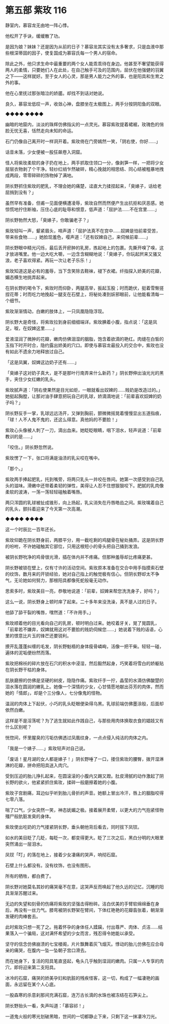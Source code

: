 # 第五部 紫玫 116

静室内，慕容龙无由地一阵心悸。

他松开了手诀，缓缓散了功。

是因为娘？妹妹？还是因为从前的日子？慕容龙其实没有太多奢求，只是血液中那些根深蒂固的因子，使复国成为慕容氏每一个男人的宿命。

除此之外，他只求生命中最重要的两个女人能乖乖待在身边。他甚至不奢望能获得两人的柔情，只要她们人在此处，在自己触手可及的范围内，屈伏在他强健的羽翼之下——这样就好。至于女人的心灵，那是男人能力之外的事，也是阳具和生育之外的事。

他在心里抚过那张暗泣的娇靥。却找不到话对她说。

良久，慕容龙低叹一声，收敛心神，盘膝坐在太极图上，两手分按阴阳鱼的双眼。

◆◆◆◆ ◆◆◆◆

幽暗的地窟内，淡淡的珠辉仿佛指尖的一点灵光。慕容紫玫提着裙裾，玫瑰色的俏脸无忧无喜，恬然走向未知的命运。

石门仍像自己离开时一样洞开着。紫玫倚在门旁嫣然一笑，「阴右使，你好……」

话音未落，少女便被一股狂飙卷入洞窟。

怪人将紫玫柔软的身子扔在地上，两手抓取住领口一分，像剥笋一样，一把将少女层层衣物剥了个干净。轻纱红绡乍然破碎，精心挽就的相思结、同心结被粗暴地拽成两段，零零碎碎的饰物掉了满地。

阴长野抓住紫玫的肥乳，不理会她的痛楚，迳直大力揉捏起来，「臭婊子，话给老屈捎到没有？」

虽然早有准备，但甫一见面便横遭凌辱，紫玫自然而然便产生出抗拒和厌恶感。她惊慌地拧住断袖，压住心底的耻辱和恨意，低声道：「屈护法……不在宫里……」

阴长野勃然大怒，「臭婊子，你敢骗老子？」

紫玫轻叫一声，颦紧眉头，啼声道：「屈护法真不在宫中……奴婢是怕前辈受苦，带来些食物……」她脸现羞色，嘤声道：「还有奴婢自己，来伺候前辈……」

阴长野眼中精光闪烁，最后丢开瘀肿的乳房，拣起地上的包裹。先撕开嗅了嗅，这才放进嘴里。他一边大吃大嚼，一边含含糊糊地说：「臭婊子，你玩起屄来又骚又浪，老子喜欢得紧。再玩一次让老子乐乐！」

紫玫知道这是必有的羞辱，当下含笑除去鞋袜，褪下衣裙。纤指探入娇美的花瓣，媚态横生地挑弄起来。

在阴长野的喝令下，紫玫时而仰卧，两腿高举，扳起玉股；时而跪伏，挺着雪臀搓捏花蒂；时而吃力地挽起一腿支在石壁上，将秘处凑到妖邪眼前，让他能看清每一个细节。

紫玫渐渐情动，白嫩的肢体上，一只凤凰隐隐浮现。

阴长野大是奇怪，将紫玫拉到身前细细端详。紫玫腆着小腹，指点说：「这是凤足，呶，在奴婢这里……」

爱液湿润了微肿的花瓣，嫩肉仿佛洇湿的胭脂，饱含着欲滴的艳红。肉缝在白皙的玉指下时开时合，隐约露出娇美的穴口。即使与慕容龙最投入的交合中，紫玫也没有如此不遗余力地释放过自己。

「这是凤翼，奴婢这边奶子还有……」

「臭婊子这对奶子真大，是不是那叶行南弄来什么新药？」阴长野伸出油光光的黑手，夹住少女红嫩的乳头。

紫玫腻声道：「阴右使果然是目光如炬，一眼就看出奴婢的……贱奶是改造过的。」她挺起胸膛，让那对油手肆意把玩自己的乳球，娇滴滴地说：「前辈喜欢奴婢的奶子吗？」

阴长野反手一掌，乳球远远汤开，又弹到胸前，颤微微摇晃着慢慢显出五道指痕，「球！人不人鬼不鬼的，还这么得意。真他妈的不要脸！」

紫玫心头像被人刺了一刀，滴出血来。她眨眨眼睛，咽下泪水，轻声说道：「前辈教训的是……」

「咬住。」阴长野忽然说。

紫玫愣了一下，张口将满是油渍的乳尖咬在嘴中。

「那个。」

紫玫两手捧起肥乳，托到嘴旁，将两只乳头一并咬在唇间。她第一次感受到自己乳头的滋味。滑嫩中还带着柔韧的弹性，美得让人忍不住想狠狠咬下。肥腻的乳肉像柔软的波涛，一荡一荡轻轻碰触着嘴唇。

两只浑圆的乳球被扯成锥形，向上扬起，乳尖消失在丹唇皓齿之间。紫玫噙着自己的乳头，颤抖着迎来了今天第一次高潮。

◆◆◆◆ ◆◆◆◆

这一个时辰比一百年还长。

紫玫仰跪在阴长野身前，两膝平分，用一截吃剩的鸡腿骨在秘处捅弄。这是阴长野的吩咐，不许她碰触其它部位，只用这根短小的骨头把自己捅到发浪。

被阴长野吮净的鸡骨很光滑，插在体内并不疼痛。但那种羞辱却比疼痛更甚。

阴长野被锁在壁上，仅有寸许的活动空间。紫玫原本准备在交合中用手指摸索石壁的纹饰，数月来的开锁经验，她对自己指上的触觉极有信心。但阴长野却太不争气，无论她如何努力，那根阳具都像死蛇般毫无动作。

思索多时，紫玫美目一亮，恭敬地说道：「前辈，奴婢来帮您洗洗身子，好吗？」

这么一说，阴长野身上顿时痒了起来。二十多年来没洗澡，真不是人过的日子。

他舔了舔干裂的嘴唇，嘿然道：「不许用手。」

紫玫顺着他的目光看向自己的乳房，顿时明白过来。她咬着牙关，晃了晃圆乳，「前辈若不嫌弃，奴婢就用这对不要脸的贱奶伺候您……」她说着下贱的话语，心里的恨意比片玉的锋芒还要锐利。

撩开乱蓬蓬纠缠的毛发，阴长野魁梧的身体瘦骨嶙峋，活像一把干柴。轻轻一碰，遍体的泥垢便纷然而落。

紫玫把棉袄的碎片放在石穴的积水中浸湿，然后毅然起身，巧笑着将雪白的娇躯贴在阴长野干枯的身体。

肌肤磨擦的仿佛是坚硬的树皮，隐隐作痛。紫玫纤手一拧，晶莹的水滴仿佛酸楚的泪水落在圆润的嫩乳上。她像一个深情的少女，心甘情愿地献出芬芳的肉体，然而她的「情郎」，却是个三分像人，七分像鬼的怪物。

温润的肉体上下起伏，小巧的乳头眨眼便染得乌黑。乳球前端仿佛墨涂般，后面却依然白嫩。

这样是不是淫荡呢？为了逃生就如此作践自己，与那些用肉体换取衣食的娼妓又有什么区别呢？

恍惚间，怀里腥臭的污垢仿佛透过凤凰纹身，一点点侵入纯洁的肉体之内。

「我是一个婊子……」紫玫轻声对自己说。

「废话！星月湖的女人都是婊子！」阴长野唾了一口，搂住紫玫的腰臀，拨开湿淋淋的花瓣，拼命把阳具送入肉穴。

受到压迫的胎儿挣扎起来，在圆滚滚的小腹内又踢又蹬。肚皮滑腻的动作激起了阴长野的欲火，他紧紧抓住紫玫，揉碎一般磨擦着她的小腹。

紫玫子宫剧痛，耳边似乎听到胎儿骨折的声音。她额上冒出冷汗，唇上的胭脂咬得七零八落。

喘了口气，少女突然一笑，神态妩媚之极。接着展开柔臂，以更大的力气抱紧怪物殭尸般肮脏发臭的身体。

紫玫使出吃奶的力气搂紧阴长野，垂头朝他背后看去，同时拔下凤钗。

如水的美目眨了几眨，每眨一次，都变得更大。眨了三次之后，黑白分明的大眼里突然涌出一层泪水。

凤钗「叮」的落在地上，接着少女凄痛的哭声，响彻石窟。

石壁上什么都没有。没有纹饰，也没有图形。

所有的牺牲，都白费了。

阴长野对她莫名其妙的痛哭毫不在意，这哭声反而唤起了他久远的记忆，沉睡的阳具渐渐苏醒过来。

无边的失望和刻骨的伤痛将紫玫的坚强击得粉碎。洁白优美的手臂软绵绵垂在身后，再没有一丝力气。膝弯被阴长野架在臂间，下体红艳艳的花瓣翕张着，朝渐渐发硬的肉棒套去。

此时紫玫只想一死了之。拖着怀孕的身体任人蹂躏，付出尊严、肉体、贞洁……结果落入一个骗局，这对满怀希望的少女而言，残忍得令她能以承受。

坚守的信念仿佛崩溃的七宝楼阁，片片飘舞着灰飞烟灭。悸动的胎儿仿佛在应合母亲的痛哭，在腹内一坠一坠朝子宫口滑去。

而在她身下，复活的阳具笔直竖起，龟头几乎触到湿润的嫩肉。只属一人专享的肉穴，即将迎来第二支阳具。

冰冷的石窟，痛哭的娇美孕妇和肮脏的残疾怪客，这一切，构成了一幅凄艳的画面，永远留在某个人心底。

一股森寒的杀意刹那间充满石窟，连万古长滴的水珠也被冻结在石笋尖上。

阴长野抬头一看，失声叫道：「慕容祁！」

一道鬼火般的寒光划破黑暗，世间的一切都静止下来，只剩下这一抹凄冷刀光。

